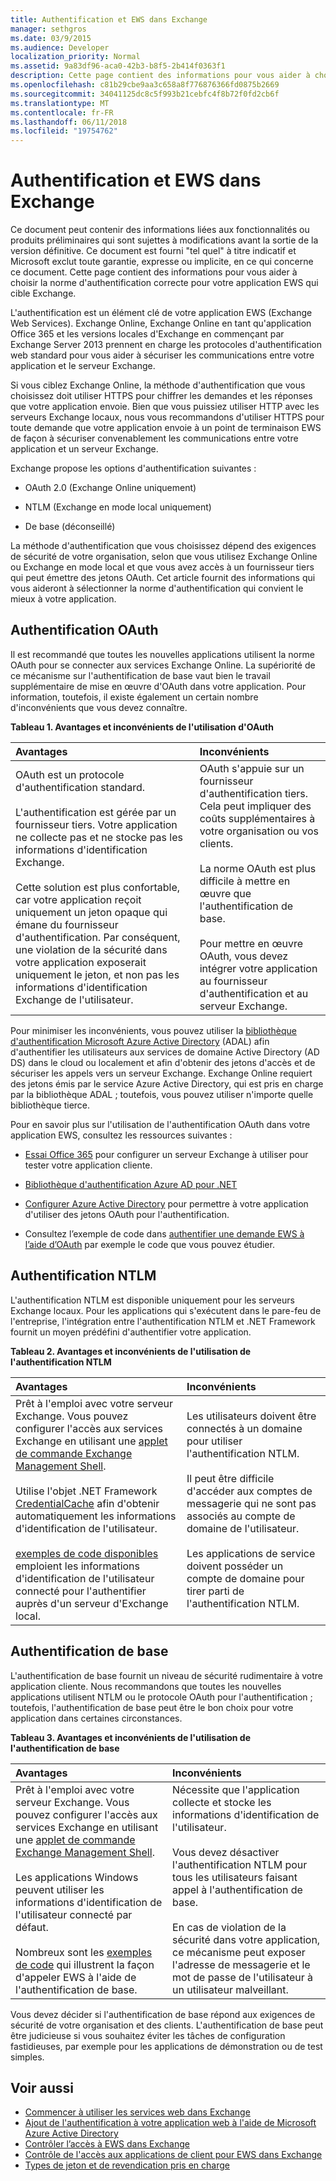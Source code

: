 ```yaml
---
title: Authentification et EWS dans Exchange
manager: sethgros
ms.date: 03/9/2015
ms.audience: Developer
localization_priority: Normal
ms.assetid: 9a83df96-aca0-42b3-b8f5-2b414f0363f1
description: Cette page contient des informations pour vous aider à choisir la norme d'authentification correcte pour votre application EWS qui cible Exchange.
ms.openlocfilehash: c81b29cbe9aa3c658a8f776876366fd0875b2669
ms.sourcegitcommit: 34041125dc8c5f993b21cebfc4f8b72f0fd2cb6f
ms.translationtype: MT
ms.contentlocale: fr-FR
ms.lasthandoff: 06/11/2018
ms.locfileid: "19754762"
---
```

# <a name="authentication-and-ews-in-exchange"></a>Authentification et EWS dans Exchange

Ce document peut contenir des informations liées aux fonctionnalités ou produits préliminaires qui sont sujettes à modifications avant la sortie de la version définitive. Ce document est fourni "tel quel" à titre indicatif et Microsoft exclut toute garantie, expresse ou implicite, en ce qui concerne ce document. Cette page contient des informations pour vous aider à choisir la norme d'authentification correcte pour votre application EWS qui cible Exchange.
  
L'authentification est un élément clé de votre application EWS (Exchange Web Services). Exchange Online, Exchange Online en tant qu'application Office 365 et les versions locales d'Exchange en commençant par Exchange Server 2013 prennent en charge les protocoles d'authentification web standard pour vous aider à sécuriser les communications entre votre application et le serveur Exchange.
  
Si vous ciblez Exchange Online, la méthode d'authentification que vous choisissez doit utiliser HTTPS pour chiffrer les demandes et les réponses que votre application envoie. Bien que vous puissiez utiliser HTTP avec les serveurs Exchange locaux, nous vous recommandons d'utiliser HTTPS pour toute demande que votre application envoie à un point de terminaison EWS de façon à sécuriser convenablement les communications entre votre application et un serveur Exchange.
  
Exchange propose les options d'authentification suivantes : 
  
- OAuth 2.0 (Exchange Online uniquement)
    
- NTLM (Exchange en mode local uniquement)
    
- De base (déconseillé)
    
La méthode d'authentification que vous choisissez dépend des exigences de sécurité de votre organisation, selon que vous utilisez Exchange Online ou Exchange en mode local et que vous avez accès à un fournisseur tiers qui peut émettre des jetons OAuth. Cet article fournit des informations qui vous aideront à sélectionner la norme d'authentification qui convient le mieux à votre application.
  
## <a name="oauth-authentication"></a>Authentification OAuth

Il est recommandé que toutes les nouvelles applications utilisent la norme OAuth pour se connecter aux services Exchange Online. La supériorité de ce mécanisme sur l'authentification de base vaut bien le travail supplémentaire de mise en œuvre d'OAuth dans votre application. Pour information, toutefois, il existe également un certain nombre d'inconvénients que vous devez connaître.
  
**Tableau 1. Avantages et inconvénients de l'utilisation d'OAuth**

|**Avantages**|**Inconvénients**|
|:-----|:-----|
| OAuth est un protocole d'authentification standard.<br/><br/>L'authentification est gérée par un fournisseur tiers. Votre application ne collecte pas et ne stocke pas les informations d'identification Exchange.<br/><br/>Cette solution est plus confortable, car votre application reçoit uniquement un jeton opaque qui émane du fournisseur d'authentification. Par conséquent, une violation de la sécurité dans votre application exposerait uniquement le jeton, et non pas les informations d'identification Exchange de l'utilisateur.  <br/> | OAuth s'appuie sur un fournisseur d'authentification tiers. Cela peut impliquer des coûts supplémentaires à votre organisation ou vos clients.<br/><br/>La norme OAuth est plus difficile à mettre en œuvre que l'authentification de base.<br/><br/>Pour mettre en œuvre OAuth, vous devez intégrer votre application au fournisseur d'authentification et au serveur Exchange.  <br/> |
   
Pour minimiser les inconvénients, vous pouvez utiliser la [bibliothèque d'authentification Microsoft Azure Active Directory](http://msdn.microsoft.com/library/a03f39fa-7ba4-4182-a98e-55562a64b8f3%28Office.15%29.aspx) (ADAL) afin d'authentifier les utilisateurs aux services de domaine Active Directory (AD DS) dans le cloud ou localement et afin d'obtenir des jetons d'accès et de sécuriser les appels vers un serveur Exchange. Exchange Online requiert des jetons émis par le service Azure Active Directory, qui est pris en charge par la bibliothèque ADAL ; toutefois, vous pouvez utiliser n'importe quelle bibliothèque tierce. 
  
Pour en savoir plus sur l'utilisation de l'authentification OAuth dans votre application EWS, consultez les ressources suivantes :
  
- [Essai Office 365](http://office.microsoft.com/compare-office-365-for-business-plans-FX102918419.aspx?CR_CC=200061904&amp;WT.srch=1&amp;WT.mc_ID=PS_bing_O365Comm_office%20365%20trial_Text) pour configurer un serveur Exchange à utiliser pour tester votre application cliente.
    
- [Bibliothèque d'authentification Azure AD pour .NET](http://msdn.microsoft.com/library/a03f39fa-7ba4-4182-a98e-55562a64b8f3%28Office.15%29.aspx)
    
- [Configurer Azure Active Directory](http://msdn.microsoft.com/library/055e1155-2d4d-4c85-b44e-d406872ba595%28Office.15%29.aspx) pour permettre à votre application d'utiliser des jetons OAuth pour l'authentification.
    
- Consultez l’exemple de code dans [authentifier une demande EWS à l’aide d’OAuth](how-to-authenticate-an-ews-application-by-using-oauth.md) par exemple le code que vous pouvez étudier. 
    
## <a name="ntlm-authentication"></a>Authentification NTLM

L'authentification NTLM est disponible uniquement pour les serveurs Exchange locaux. Pour les applications qui s'exécutent dans le pare-feu de l'entreprise, l'intégration entre l'authentification NTLM et .NET Framework fournit un moyen prédéfini d'authentifier votre application. 
  
**Tableau 2. Avantages et inconvénients de l'utilisation de l'authentification NTLM**

|**Avantages**|**Inconvénients**|
|:-----|:-----|
| Prêt à l'emploi avec votre serveur Exchange. Vous pouvez configurer l'accès aux services Exchange en utilisant une [applet de commande Exchange Management Shell](how-to-control-access-to-ews-in-exchange.md).  <br/><br/>Utilise l'objet .NET Framework [CredentialCache](http://msdn2.microsoft.com/EN-US/library/615e0wsd) afin d'obtenir automatiquement les informations d'identification de l'utilisateur.<br/><br/>[exemples de code disponibles](http://code.msdn.microsoft.com/office/Exchange-2013-101-Code-3c38582c) emploient les informations d'identification de l'utilisateur connecté pour l'authentifier auprès d'un serveur d'Exchange local.  <br/> | Les utilisateurs doivent être connectés à un domaine pour utiliser l'authentification NTLM.<br/><br/>Il peut être difficile d'accéder aux comptes de messagerie qui ne sont pas associés au compte de domaine de l'utilisateur.<br/><br/>Les applications de service doivent posséder un compte de domaine pour tirer parti de l'authentification NTLM.  <br/> |
   
## <a name="basic-authentication"></a>Authentification de base

L'authentification de base fournit un niveau de sécurité rudimentaire à votre application cliente. Nous recommandons que toutes les nouvelles applications utilisent NTLM ou le protocole OAuth pour l'authentification ; toutefois, l'authentification de base peut être le bon choix pour votre application dans certaines circonstances.
  
**Tableau 3. Avantages et inconvénients de l'utilisation de l'authentification de base**

|**Avantages**|**Inconvénients**|
|:-----|:-----|
| Prêt à l'emploi avec votre serveur Exchange. Vous pouvez configurer l'accès aux services Exchange en utilisant une [applet de commande Exchange Management Shell](how-to-control-access-to-ews-in-exchange.md).  <br/><br/>Les applications Windows peuvent utiliser les informations d'identification de l'utilisateur connecté par défaut.<br/><br/>Nombreux sont les [exemples de code](http://code.msdn.microsoft.com/office/Exchange-2013-101-Code-3c38582c) qui illustrent la façon d'appeler EWS à l'aide de l'authentification de base.  <br/> | Nécessite que l'application collecte et stocke les informations d'identification de l'utilisateur.<br/><br/>Vous devez désactiver l'authentification NTLM pour tous les utilisateurs faisant appel à l'authentification de base.<br/><br/>En cas de violation de la sécurité dans votre application, ce mécanisme peut exposer l'adresse de messagerie et le mot de passe de l'utilisateur à un utilisateur malveillant.  <br/> |
   
Vous devez décider si l'authentification de base répond aux exigences de sécurité de votre organisation et des clients. L'authentification de base peut être judicieuse si vous souhaitez éviter les tâches de configuration fastidieuses, par exemple pour les applications de démonstration ou de test simples.
  
## <a name="see-also"></a>Voir aussi

- [Commencer à utiliser les services web dans Exchange](start-using-web-services-in-exchange.md)   
- [Ajout de l'authentification à votre application web à l'aide de Microsoft Azure Active Directory](http://msdn.microsoft.com/library/055e1155-2d4d-4c85-b44e-d406872ba595%28Office.15%29.aspx)    
- [Contrôler l’accès à EWS dans Exchange](how-to-control-access-to-ews-in-exchange.md)    
- [Contrôle de l'accès aux applications de client pour EWS dans Exchange](controlling-client-application-access-to-ews-in-exchange.md)    
- [Types de jeton et de revendication pris en charge](http://msdn.microsoft.com/library/9d35e4bc-7b72-49d1-b723-5464eee6be2c%28Office.15%29.aspx)
    

